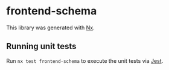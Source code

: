 # frontend-schema

This library was generated with [Nx](https://nx.dev).

## Running unit tests

Run `nx test frontend-schema` to execute the unit tests via [Jest](https://jestjs.io).
